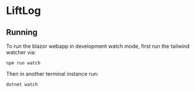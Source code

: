 # LiftLog

## Running
To run the blazor webapp in development watch mode, first run the tailwind watcher via:
```
npm run watch
```

Then in another terminal instance run:
```
dotnet watch
```
